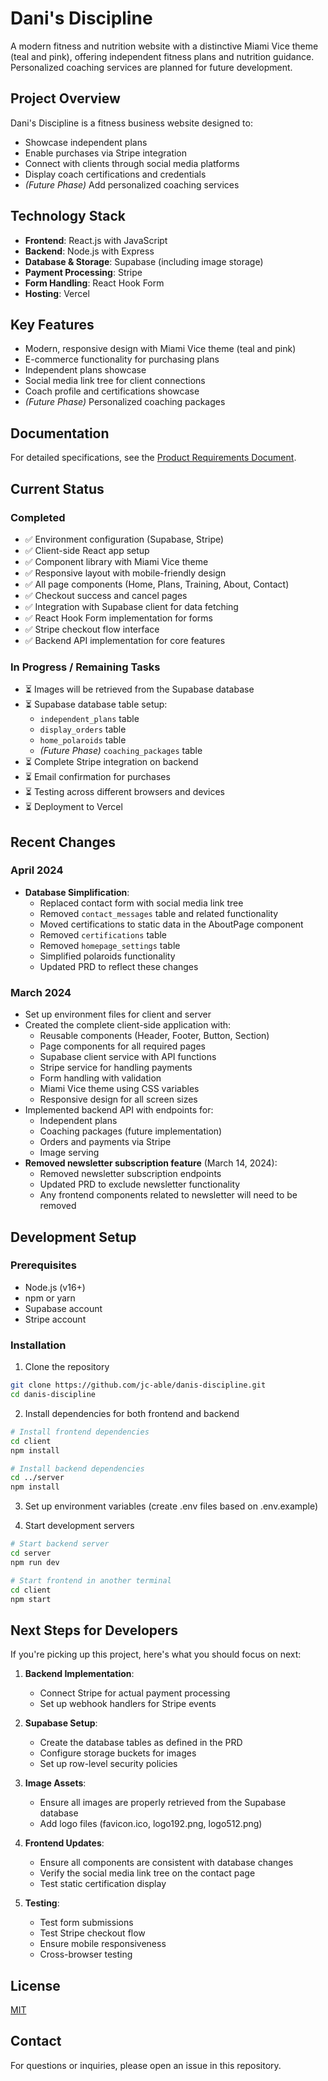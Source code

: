 # Dani's Discipline

A modern fitness and nutrition website with a distinctive Miami Vice theme (teal and pink), offering independent fitness plans and nutrition guidance. Personalized coaching services are planned for future development.

## Project Overview

Dani's Discipline is a fitness business website designed to:
- Showcase independent plans
- Enable purchases via Stripe integration
- Connect with clients through social media platforms
- Display coach certifications and credentials
- *(Future Phase)* Add personalized coaching services

## Technology Stack

- **Frontend**: React.js with JavaScript
- **Backend**: Node.js with Express
- **Database & Storage**: Supabase (including image storage)
- **Payment Processing**: Stripe
- **Form Handling**: React Hook Form
- **Hosting**: Vercel

## Key Features

- Modern, responsive design with Miami Vice theme (teal and pink)
- E-commerce functionality for purchasing plans
- Independent plans showcase
- Social media link tree for client connections
- Coach profile and certifications showcase
- *(Future Phase)* Personalized coaching packages

## Documentation

For detailed specifications, see the [Product Requirements Document](docs/PRD.md).

## Current Status

### Completed
- ✅ Environment configuration (Supabase, Stripe)
- ✅ Client-side React app setup
- ✅ Component library with Miami Vice theme
- ✅ Responsive layout with mobile-friendly design
- ✅ All page components (Home, Plans, Training, About, Contact)
- ✅ Checkout success and cancel pages
- ✅ Integration with Supabase client for data fetching
- ✅ React Hook Form implementation for forms
- ✅ Stripe checkout flow interface
- ✅ Backend API implementation for core features

### In Progress / Remaining Tasks
- ⏳ Images will be retrieved from the Supabase database
- ⏳ Supabase database table setup:
  - `independent_plans` table
  - `display_orders` table
  - `home_polaroids` table
  - *(Future Phase)* `coaching_packages` table
- ⏳ Complete Stripe integration on backend
- ⏳ Email confirmation for purchases
- ⏳ Testing across different browsers and devices
- ⏳ Deployment to Vercel

## Recent Changes

### April 2024
- **Database Simplification**:
  - Replaced contact form with social media link tree
  - Removed `contact_messages` table and related functionality
  - Moved certifications to static data in the AboutPage component
  - Removed `certifications` table
  - Removed `homepage_settings` table
  - Simplified polaroids functionality
  - Updated PRD to reflect these changes

### March 2024
- Set up environment files for client and server
- Created the complete client-side application with:
  - Reusable components (Header, Footer, Button, Section)
  - Page components for all required pages
  - Supabase client service with API functions
  - Stripe service for handling payments
  - Form handling with validation
  - Miami Vice theme using CSS variables
  - Responsive design for all screen sizes
- Implemented backend API with endpoints for:
  - Independent plans
  - Coaching packages (future implementation)
  - Orders and payments via Stripe
  - Image serving
- **Removed newsletter subscription feature** (March 14, 2024):
  - Removed newsletter subscription endpoints
  - Updated PRD to exclude newsletter functionality
  - Any frontend components related to newsletter will need to be removed

## Development Setup

### Prerequisites
- Node.js (v16+)
- npm or yarn
- Supabase account
- Stripe account

### Installation
1. Clone the repository
```bash
git clone https://github.com/jc-able/danis-discipline.git
cd danis-discipline
```

2. Install dependencies for both frontend and backend
```bash
# Install frontend dependencies
cd client
npm install

# Install backend dependencies
cd ../server
npm install
```

3. Set up environment variables (create .env files based on .env.example)

4. Start development servers
```bash
# Start backend server
cd server
npm run dev

# Start frontend in another terminal
cd client
npm start
```

## Next Steps for Developers
If you're picking up this project, here's what you should focus on next:

1. **Backend Implementation**:
   - Connect Stripe for actual payment processing
   - Set up webhook handlers for Stripe events

2. **Supabase Setup**:
   - Create the database tables as defined in the PRD
   - Configure storage buckets for images
   - Set up row-level security policies

3. **Image Assets**:
   - Ensure all images are properly retrieved from the Supabase database
   - Add logo files (favicon.ico, logo192.png, logo512.png)

4. **Frontend Updates**:
   - Ensure all components are consistent with database changes
   - Verify the social media link tree on the contact page
   - Test static certification display

5. **Testing**:
   - Test form submissions
   - Test Stripe checkout flow
   - Ensure mobile responsiveness
   - Cross-browser testing

## License

[MIT](LICENSE)

## Contact

For questions or inquiries, please open an issue in this repository.